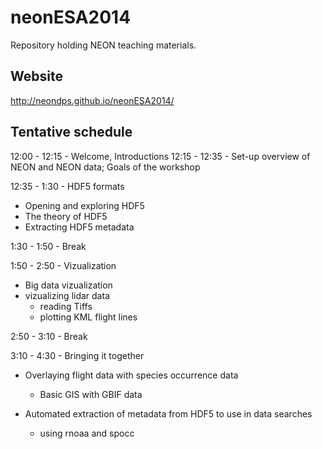 
neonESA2014
===========

Repository holding NEON teaching materials.

Website
------
http://neondps.github.io/neonESA2014/

Tentative schedule
------
12:00 - 12:15 - Welcome, Introductions
12:15 - 12:35 - Set-up overview of NEON and NEON data; Goals of the workshop

12:35 - 1:30 - HDF5 formats
* Opening and exploring HDF5
* The theory of HDF5
* Extracting HDF5 metadata

1:30 - 1:50 - Break

1:50 - 2:50 - Vizualization
* Big data vizualization
* vizualizing lidar data
  * reading Tiffs
  * plotting KML flight lines

2:50 - 3:10 - Break

3:10 - 4:30 - Bringing it together

* Overlaying flight data with species occurrence data
  * Basic GIS with GBIF data

* Automated extraction of metadata from HDF5 to use in data searches
  * using rnoaa and spocc



